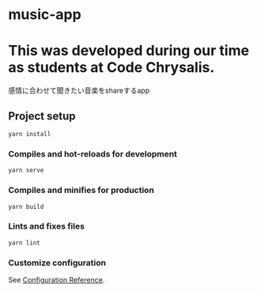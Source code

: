 # music-app

# This was developed during our time as students at Code Chrysalis.

感情に合わせて聞きたい音楽をshareするapp


## Project setup
```
yarn install
```

### Compiles and hot-reloads for development
```
yarn serve
```

### Compiles and minifies for production
```
yarn build
```

### Lints and fixes files
```
yarn lint
```

### Customize configuration
See [Configuration Reference](https://cli.vuejs.org/config/).
